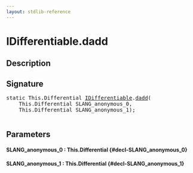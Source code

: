 ```yaml
---
layout: stdlib-reference
---
```


# IDifferentiable\.dadd

## Description





## Signature 

<pre>
<span class='code_keyword'>static</span> <span class="code_keyword">This</span>.Differential <a href="/stdlib-reference/interfaces/IDifferentiable/index" class="code_type">IDifferentiable</a>.<a href="/stdlib-reference/interfaces/IDifferentiable/dadd">dadd</a>(
    <span class="code_keyword">This</span>.Differential <span class='code_param'>SLANG_anonymous_0</span>,
    <span class="code_keyword">This</span>.Differential <span class='code_param'>SLANG_anonymous_1</span>);

</pre>

## Parameters

#### SLANG\_anonymous\_0  : This\.Differential {#decl-SLANG_anonymous_0}
#### SLANG\_anonymous\_1  : This\.Differential {#decl-SLANG_anonymous_1}


